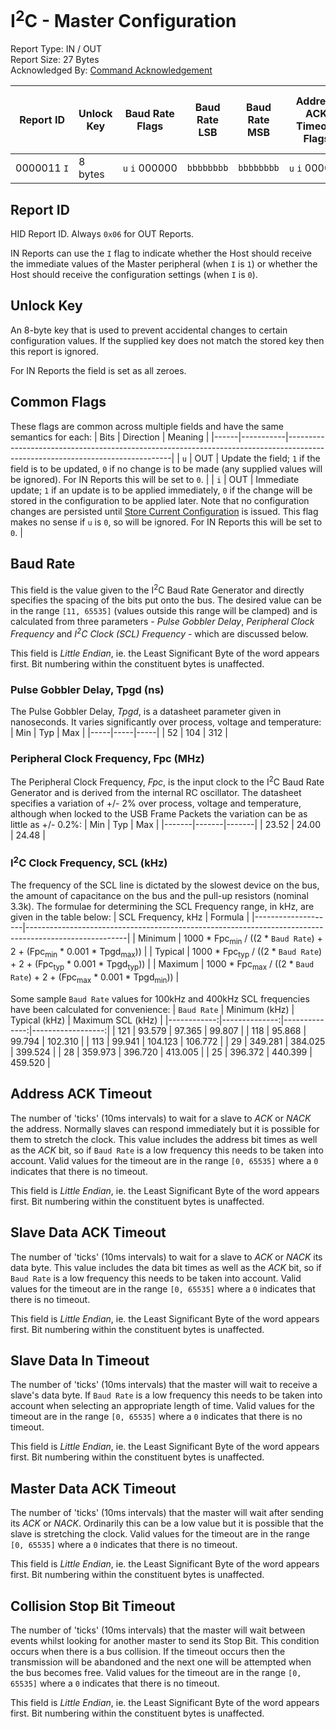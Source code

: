 # I<sup>2</sup>C - Master Configuration
Report Type: IN / OUT<br />
Report Size: 27 Bytes<br />
Acknowledged By: [Command Acknowledgement](0x01.md)

| Report ID        | Unlock Key | Baud Rate Flags          | Baud Rate LSB | Baud Rate MSB | Address ACK Timeout Flags | Address ACK Timeout LSB | Address ACK Timeout MSB | Slave Data ACK Timeout Flags | Slave Data ACK Timeout LSB | Slave Data ACK Timeout MSB | Slave Data In Timeout Flags | Slave Data In Timeout LSB | Slave Data In Timeout MSB | Master Data ACK Timeout Flags | Master Data ACK Timeout LSB | Master Data ACK Timeout MSB | Collision Stop Bit Timeout Flags | Collision Stop Bit Timeout LSB | Collision Stop Bit Timeout MSB |
|------------------|------------|--------------------------|---------------|---------------|---------------------------|-------------------------|-------------------------|------------------------------|----------------------------|----------------------------|-----------------------------|---------------------------|---------------------------|-------------------------------|-----------------------------|-----------------------------|----------------------------------|--------------------------------|--------------------------------|
| 0000011&nbsp;`I` | 8 bytes    | `u`&nbsp;`i`&nbsp;000000 | `bbbbbbbb`    | `bbbbbbbb`    | `u`&nbsp;`i`&nbsp;000000  | `aaaaaaaa`              | `aaaaaaaa`              | `u`&nbsp;`i`&nbsp;000000     | `ssssssss`                 | `ssssssss`                 | `u`&nbsp;`i`&nbsp;000000    | `dddddddd`                | `dddddddd`                | `u`&nbsp;`i`&nbsp;000000      | `mmmmmmmm`                  | `mmmmmmmm`                  | `u`&nbsp;`i`&nbsp;000000         | `cccccccc`                     | `cccccccc`                     |

## Report ID
HID Report ID.  Always `0x06` for OUT Reports.

IN Reports can use the `I` flag to indicate whether the Host should receive the immediate values of the Master peripheral (when `I` is `1`) or whether the Host should
receive the configuration settings (when `I` is `0`).

## Unlock Key
An 8-byte key that is used to prevent accidental changes to certain configuration values.  If the supplied key does not match the stored key then this report is ignored.

For IN Reports the field is set as all zeroes.

## Common Flags
These flags are common across multiple fields and have the same semantics for each:
| Bits | Direction | Meaning                                                                                                                       |
|------|-----------|-------------------------------------------------------------------------------------------------------------------------------|
| `u`  | OUT       | Update the field; `1` if the field is to be updated, `0` if no change is to be made (any supplied values will be ignored).  For IN Reports this will be set to `0`. |
| `i`  | OUT       | Immediate update; `1` if an update is to be applied immediately, `0` if the change will be stored in the configuration to be applied later.  Note that no configuration changes are persisted until [Store Current Configuration](../../Core/Reports/0x08.md) is issued.  This flag makes no sense if `u` is `0`, so will be ignored.  For IN Reports this will be set to `0`. |

## Baud Rate
This field is the value given to the I<sup>2</sup>C Baud Rate Generator and directly specifies the spacing of the bits put onto the bus.  The desired value can be
in the range `[11, 65535]` (values outside this range will be clamped) and is calculated from three parameters - _Pulse Gobbler Delay_, _Peripheral Clock Frequency_
and _I<sup>2</sup>C Clock (SCL) Frequency_ - which are discussed below.

This field is *Little Endian*, ie. the Least Significant Byte of the word appears first.  Bit numbering within the constituent bytes is unaffected.

### Pulse Gobbler Delay, Tpgd (ns)
The Pulse Gobbler Delay, _Tpgd_, is a datasheet parameter given in nanoseconds.  It varies significantly over process, voltage and temperature:
| Min | Typ | Max |
|-----|-----|-----|
| 52  | 104 | 312 |

### Peripheral Clock Frequency, Fpc (MHz)
The Peripheral Clock Frequency, _Fpc_, is the input clock to the I<sup>2</sup>C Baud Rate Generator and is derived from the internal RC oscillator.  The datasheet
specifies a variation of +/- 2% over process, voltage and temperature, although when locked to the USB Frame Packets the variation can be as little as +/- 0.2%:
| Min   | Typ   | Max   |
|-------|-------|-------|
| 23.52 | 24.00 | 24.48 |

### I<sup>2</sup>C Clock Frequency, SCL (kHz)
The frequency of the SCL line is dictated by the slowest device on the bus, the amount of capacitance on the bus and the pull-up resistors (nominal 3.3k).  The
formulae for determining the SCL Frequency range, in kHz, are given in the table below:
| SCL Frequency, kHz | Formula                                                                                               |
|--------------------|-------------------------------------------------------------------------------------------------------|
| Minimum            | 1000 * Fpc<sub>min</sub> / ((2 * `Baud Rate`) + 2 + (Fpc<sub>min</sub> * 0.001 * Tpgd<sub>max</sub>)) |
| Typical            | 1000 * Fpc<sub>typ</sub> / ((2 * `Baud Rate`) + 2 + (Fpc<sub>typ</sub> * 0.001 * Tpgd<sub>typ</sub>)) |
| Maximum            | 1000 * Fpc<sub>max</sub> / ((2 * `Baud Rate`) + 2 + (Fpc<sub>max</sub> * 0.001 * Tpgd<sub>min</sub>)) |

Some sample `Baud Rate` values for 100kHz and 400kHz SCL frequencies have been calculated for convenience:
| `Baud Rate` | Minimum (kHz) | Typical (kHz) | Maximum SCL (kHz) |
|------------:|--------------:|--------------:|------------------:|
| 121         | 93.579        | 97.365        | 99.807            |
| 118         | 95.868        | 99.794        | 102.310           |
| 113         | 99.941        | 104.123       | 106.772           |
| 29          | 349.281       | 384.025       | 399.524           |
| 28          | 359.973       | 396.720       | 413.005           |
| 25          | 396.372       | 440.399       | 459.520           |

## Address ACK Timeout
The number of 'ticks' (10ms intervals) to wait for a slave to _ACK_ or _NACK_ the address.  Normally slaves can respond immediately but it is possible for them to
stretch the clock.  This value includes the address bit times as well as the _ACK_ bit, so if `Baud Rate` is a low frequency this needs to be taken into account.
Valid values for the timeout are in the range `[0, 65535]` where a `0` indicates that there is no timeout.

This field is *Little Endian*, ie. the Least Significant Byte of the word appears first.  Bit numbering within the constituent bytes is unaffected.

## Slave Data ACK Timeout
The number of 'ticks' (10ms intervals) to wait for a slave to _ACK_ or _NACK_ its data byte.  This value includes the data bit times as well as the _ACK_ bit, so if
`Baud Rate` is a low frequency this needs to be taken into account.  Valid values for the timeout are in the range `[0, 65535]` where a `0` indicates that there is no
timeout.

This field is *Little Endian*, ie. the Least Significant Byte of the word appears first.  Bit numbering within the constituent bytes is unaffected.

## Slave Data In Timeout
The number of 'ticks' (10ms intervals) that the master will wait to receive a slave's data byte.  If `Baud Rate` is a low frequency this needs to be taken into account
when selecting an appropriate length of time.  Valid values for the timeout are in the range `[0, 65535]` where a `0` indicates that there is no timeout.

This field is *Little Endian*, ie. the Least Significant Byte of the word appears first.  Bit numbering within the constituent bytes is unaffected.

## Master Data ACK Timeout
The number of 'ticks' (10ms intervals) that the master will wait after sending its _ACK_ or _NACK_.  Ordinarily this can be a low value but it is possible that the
slave is stretching the clock.  Valid values for the timeout are in the range `[0, 65535]` where a `0` indicates that there is no timeout.

This field is *Little Endian*, ie. the Least Significant Byte of the word appears first.  Bit numbering within the constituent bytes is unaffected.

## Collision Stop Bit Timeout
The number of 'ticks' (10ms intervals) that the master will wait between events whilst looking for another master to send its Stop Bit.  This condition occurs when
there is a bus collision.  If the timeout occurs then the transmission will be abandoned and the next one will be attempted when the bus becomes free.  Valid values
for the timeout are in the range `[0, 65535]` where a `0` indicates that there is no timeout.

This field is *Little Endian*, ie. the Least Significant Byte of the word appears first.  Bit numbering within the constituent bytes is unaffected.
